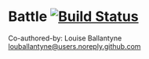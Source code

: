 # Battle [![Build Status](https://travis-ci.com/StuBehan/computer-battle.svg?branch=main)](https://travis-ci.com/StuBehan/computer-battle)

Co-authored-by: Louise Ballantyne <louballantyne@users.noreply.github.com>

